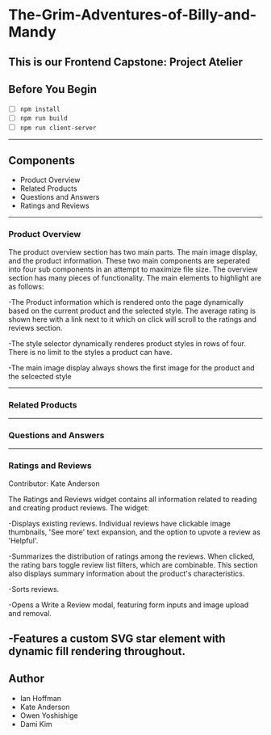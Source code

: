 # The-Grim-Adventures-of-Billy-and-Mandy
## This is our Frontend Capstone: Project Atelier

## Before You Begin
  - [ ] `npm install`
  - [ ] `npm run build`
  - [ ] `npm run client-server`
---
## Components
  - Product Overview
  - Related Products
  - Questions and Answers
  - Ratings and Reviews

---
### Product Overview

The product overview section has two main parts. The main image display, and the product information. These two main components are seperated into four sub components in an attempt to maximize file size. The overview section has many pieces of functionality. The main elements to highlight are as follows:

  -The Product information which is rendered onto the page dynamically based on the current product and the selected style. The average rating is shown here with a link next to it which on click will scroll to the ratings and reviews section.

  -The style selector dynamically renderes product styles in rows of four. There is no limit to the styles a product can have.

  -The main image display always shows the first image for the product and the selcected style

---
### Related Products
---
### Questions and Answers
---
### Ratings and Reviews
Contributor: Kate Anderson

The Ratings and Reviews widget contains all information related to reading and creating product reviews. The widget:

  -Displays existing reviews. Individual reviews have clickable image thumbnails, 'See more' text expansion, and the option to upvote a review as 'Helpful'.

  -Summarizes the distribution of ratings among the reviews. When clicked, the rating bars toggle review list filters, which are combinable. This section also displays summary information about the product's characteristics.

  -Sorts reviews.

  -Opens a Write a Review modal, featuring form inputs and image upload and removal.

  -Features a custom SVG star element with dynamic fill rendering throughout.
---
## Author
  * Ian Hoffman
  * Kate Anderson
  * Owen Yoshishige
  * Dami Kim
